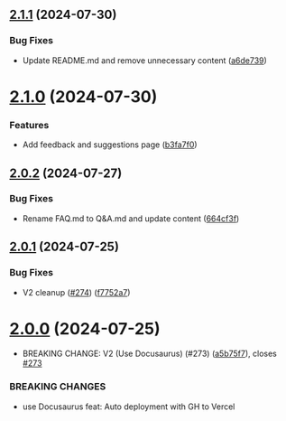 ## [2.1.1](https://github.com/Pradumnasaraf/open-source-with-pradumna/compare/v2.1.0...v2.1.1) (2024-07-30)


### Bug Fixes

* Update README.md and remove unnecessary content ([a6de739](https://github.com/Pradumnasaraf/open-source-with-pradumna/commit/a6de739c1dc94aa19b7137110420f0c1363fbf16))



# [2.1.0](https://github.com/Pradumnasaraf/open-source-with-pradumna/compare/v2.0.2...v2.1.0) (2024-07-30)


### Features

* Add feedback and suggestions page ([b3fa7f0](https://github.com/Pradumnasaraf/open-source-with-pradumna/commit/b3fa7f0467607ed7522d71e91c2b5d8a56fe1c01))



## [2.0.2](https://github.com/Pradumnasaraf/open-source-with-pradumna/compare/v2.0.1...v2.0.2) (2024-07-27)


### Bug Fixes

* Rename FAQ.md to Q&A.md and update content ([664cf3f](https://github.com/Pradumnasaraf/open-source-with-pradumna/commit/664cf3f6620c980d634006ccce0f44a53b5de081))



## [2.0.1](https://github.com/Pradumnasaraf/open-source-with-pradumna/compare/v2.0.0...v2.0.1) (2024-07-25)


### Bug Fixes

* V2 cleanup ([#274](https://github.com/Pradumnasaraf/open-source-with-pradumna/issues/274)) ([f7752a7](https://github.com/Pradumnasaraf/open-source-with-pradumna/commit/f7752a7561d147fdca575695820e0ad1b3a4069f))



# [2.0.0](https://github.com/Pradumnasaraf/open-source-with-pradumna/compare/v1.7.0...v2.0.0) (2024-07-25)


* BREAKING CHANGE: V2 (Use Docusaurus) (#273) ([a5b75f7](https://github.com/Pradumnasaraf/open-source-with-pradumna/commit/a5b75f7f9ac65cca28734af20c0f1a6695adc551)), closes [#273](https://github.com/Pradumnasaraf/open-source-with-pradumna/issues/273)


### BREAKING CHANGES

* use Docusaurus
feat: Auto deployment with GH to Vercel



